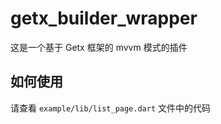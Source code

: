 # getx_builder_wrapper

这是一个基于 Getx 框架的 mvvm 模式的插件

## 如何使用

请查看 `example/lib/list_page.dart` 文件中的代码
